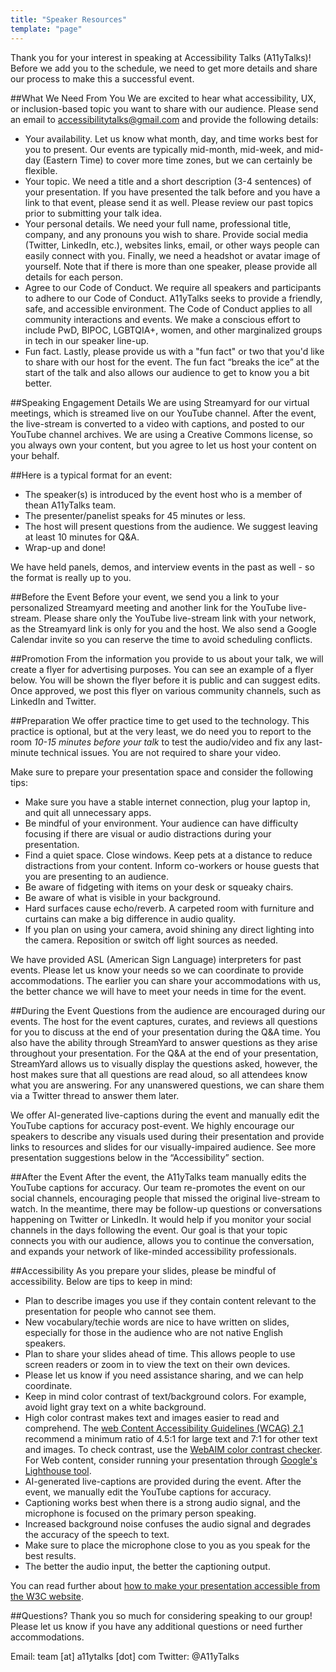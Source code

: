 ```yaml
---
title: "Speaker Resources"
template: "page"
---
```

Thank you for your interest in speaking at Accessibility Talks (A11yTalks)! Before we add you to the schedule, we need to get more details and share our process to make this a successful event.

##What We Need From You
We are excited to hear what accessibility, UX, or inclusion-based topic you want to share with our audience. Please send an email to accessibilitytalks@gmail.com and provide the following details:
- Your availability. Let us know what month, day, and time works best for you to present. Our events are typically mid-month, mid-week, and mid-day (Eastern Time) to cover more time zones, but we can certainly be flexible.
- Your topic. We need a title and a short description (3-4 sentences) of your presentation. If you have presented the talk before and you have a link to that event, please send it as well. Please review our past topics prior to submitting your talk idea.
- Your personal details. We need your full name, professional title, company, and any pronouns you wish to share. Provide social media (Twitter, LinkedIn, etc.), websites links, email, or other ways people can easily connect with you. Finally, we need a headshot or avatar image of yourself. Note that if there is more than one speaker, please provide all details for each person.
- Agree to our Code of Conduct. We require all speakers and participants to adhere to our Code of Conduct. A11yTalks seeks to provide a friendly, safe, and accessible environment. The Code of Conduct applies to all community interactions and events. We make a conscious effort to include PwD, BIPOC, LGBTQIA+, women, and other marginalized groups in tech in our speaker line-up.
- Fun fact. Lastly, please provide us with a "fun fact" or two that you'd like to share with our host for the event. The fun fact “breaks the ice” at the start of the talk and also allows our audience to get to know you a bit better.

##Speaking Engagement Details
We are using Streamyard for our virtual meetings, which is streamed live on our YouTube channel. After the event, the live-stream is converted to a video with captions, and posted to our YouTube channel archives. We are using a Creative Commons license, so you always own your content, but you agree to let us host your content on your behalf.

##Here is a typical format for an event:
- The speaker(s) is introduced by the event host who is a member of thean A11yTalks team.
- The presenter/panelist speaks for 45 minutes or less.
- The host will present questions from the audience. We suggest leaving at least 10 minutes for Q&A.
- Wrap-up and done!

We have held panels, demos, and interview events in the past as well - so the format is really up to you.

##Before the Event
Before your event, we send you a link to your personalized Streamyard meeting and another link for the YouTube live-stream. Please share only the YouTube live-stream link with your network, as the Streamyard link is only for you and the host. We also send a Google Calendar invite so you can reserve the time to avoid scheduling conflicts.

##Promotion
From the information you provide to us about your talk, we will create a flyer for advertising purposes. You can see an example of a flyer below. You will be shown the flyer before it is public and can suggest edits. Once approved, we post this flyer on various community channels, such as LinkedIn and Twitter.

##Preparation
We offer practice time to get used to the technology. This practice is optional, but at the very least, we do need you to report to the room *10-15 minutes before your talk* to test the audio/video and fix any last-minute technical issues. You are not required to share your video.

Make sure to prepare your presentation space and consider the following tips:
- Make sure you have a stable internet connection, plug your laptop in, and quit all unnecessary apps.
- Be mindful of your environment. Your audience can have difficulty focusing if there are visual or audio distractions during your presentation.
- Find a quiet space. Close windows. Keep pets at a distance to reduce distractions from your content. Inform co-workers or house guests that you are presenting to an audience.
- Be aware of fidgeting with items on your desk or squeaky chairs.
- Be aware of what is visible in your background.
- Hard surfaces cause echo/reverb. A carpeted room with furniture and curtains can make a big difference in audio quality.
- If you plan on using your camera, avoid shining any direct lighting into the camera. Reposition or switch off light sources as needed.

We have provided ASL (American Sign Language) interpreters for past events. Please let us know your needs so we can coordinate to provide accommodations. The earlier you can share your accommodations with us, the better chance we will have to meet your needs in time for the event.

##During the Event
Questions from the audience are encouraged during our events. The host for the event captures, curates, and reviews all questions for you to discuss at the end of your presentation during the Q&A time. You also have the ability through StreamYard to answer questions as they arise throughout your presentation. For the Q&A at the end of your presentation, StreamYard allows us to visually display the questions asked, however, the host makes sure that all questions are read aloud, so all attendees know what you are answering. For any unanswered questions, we can share them via a Twitter thread to answer them later.

We offer AI-generated live-captions during the event and manually edit the YouTube captions for accuracy post-event. We highly encourage our speakers to describe any visuals used during their presentation and provide links to resources and slides for our visually-impaired audience. See more presentation suggestions below in the “Accessibility” section.

##After the Event
After the event, the A11yTalks team manually edits the YouTube captions for accuracy. Our team re-promotes the event on our social channels, encouraging people that missed the original live-stream to watch. In the meantime, there may be follow-up questions or conversations happening on Twitter or LinkedIn. It would help if you monitor your social channels in the days following the event. Our goal is that your topic connects you with our audience, allows you to continue the conversation, and expands your network of like-minded accessibility professionals.

##Accessibility
As you prepare your slides, please be mindful of accessibility. Below are tips to keep in mind:
- Plan to describe images you use if they contain content relevant to the presentation for people who cannot see them.
- New vocabulary/techie words are nice to have written on slides, especially for those in the audience who are not native English speakers.
- Plan to share your slides ahead of time. This allows people to use screen readers or zoom in to view the text on their own devices. 
- Please let us know if you need assistance sharing, and we can help coordinate.
- Keep in mind color contrast of text/background colors. For example, avoid light gray text on a white background.
- High color contrast makes text and images easier to read and comprehend. The [web Content Accessibility Guidelines (WCAG) 2.1](https://www.w3.org/TR/WCAG21/#contrast-minimum) recommend a minimum ratio of 4.5:1 for large text and 7:1 for other text and images. To check contrast, use the [WebAIM color contrast checker](https://webaim.org/resources/contrastchecker). For Web content, consider running your presentation through [Google's Lighthouse tool](https://developers.google.com/web/tools/lighthouse).
- AI-generated live-captions are provided during the event. After the event, we manually edit the YouTube captions for accuracy.
- Captioning works best when there is a strong audio signal, and the microphone is focused on the primary person speaking.
- Increased background noise confuses the audio signal and degrades the accuracy of the speech to text.
- Make sure to place the microphone close to you as you speak for the best results.
- The better the audio input, the better the captioning output.

You can read further about [how to make your presentation accessible from the W3C website](https://www.w3.org/WAI/teach-advocate/accessible-presentations).

##Questions?
Thank you so much for considering speaking to our group! Please let us know if you have any additional questions or need further accommodations.

Email: team [at] a11ytalks [dot] com 
Twitter: @A11yTalks


